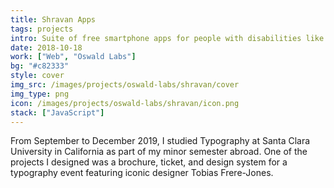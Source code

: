 ```yaml
---
title: Shravan Apps
tags: projects
intro: Suite of free smartphone apps for people with disabilities like dyslexia, blindness, and deafness
date: 2018-10-18
work: ["Web", "Oswald Labs"]
bg: "#c82333"
style: cover
img_src: /images/projects/oswald-labs/shravan/cover
img_type: png
icon: /images/projects/oswald-labs/shravan/icon.png
stack: ["JavaScript"]
---
```


From September to December 2019, I studied Typography at Santa Clara University in California as part of my minor semester abroad. One of the projects I designed was a brochure, ticket, and design system for a typography event featuring iconic designer Tobias Frere-Jones.

<div class="image"><img alt="" src="/images/projects/oswald-labs/shravan/cover.png"></div>
